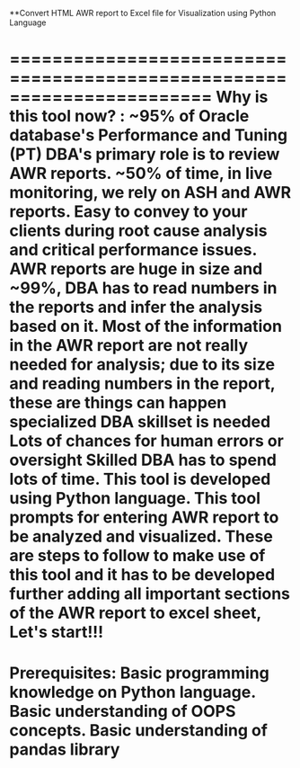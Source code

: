 **Convert HTML AWR report to Excel file for Visualization using Python Language

=======================================================================
Why is this tool now? :
~95% of Oracle database's Performance and Tuning (PT) DBA's primary role is to review AWR reports.
~50% of time, in live monitoring, we rely on ASH and AWR reports.
Easy to convey to your clients during root cause analysis and critical performance issues.
AWR reports are huge in size and ~99%, DBA has to read numbers in the reports and infer the analysis based on it. Most of the information in the AWR report are not really needed for analysis; due to its size and reading numbers in the report, these are things can happen
specialized DBA skillset is needed
Lots of chances for human errors or oversight
Skilled DBA has to spend lots of time.
This tool is developed using Python language. This tool prompts for entering AWR report to be analyzed and visualized. These are steps to follow to make use of this tool and it has to be developed further adding all important sections of the AWR report to excel sheet,
Let's start!!!
=======================================================================
Prerequisites: 
Basic programming knowledge on Python language.
Basic understanding of OOPS concepts.
Basic understanding of pandas library
=======================================================================
